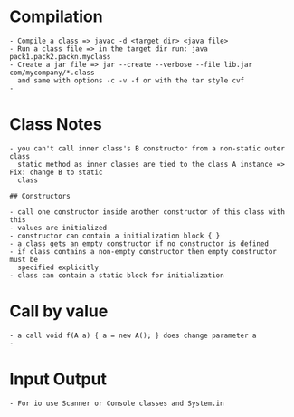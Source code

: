 
# Compilation 

	- Compile a class => javac -d <target dir> <java file>
	- Run a class file => in the target dir run: java pack1.pack2.packn.myclass 
	- Create a jar file => jar --create --verbose --file lib.jar com/mycompany/*.class
	  and same with options -c -v -f or with the tar style cvf
	-   

# Class Notes

	- you can't call inner class's B constructor from a non-static outer class 
	  static method as inner classes are tied to the class A instance => Fix: change B to static 
	  class
	
	## Constructors
		
	- call one constructor inside another constructor of this class with this 
	- values are initialized 
	- constructor can contain a initialization block { } 
	- a class gets an empty constructor if no constructor is defined
	- if class contains a non-empty constructor then empty constructor must be 
	  specified explicitly
	- class can contain a static block for initialization 

# Call by value 

	- a call void f(A a) { a = new A(); } does change parameter a
	- 

# Input Output

	- For io use Scanner or Console classes and System.in
